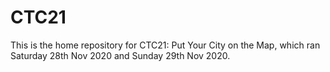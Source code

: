 # CTC21
This is the home repository for CTC21: Put Your City on the Map, which ran Saturday 28th Nov 2020 and Sunday 29th Nov 2020. 

